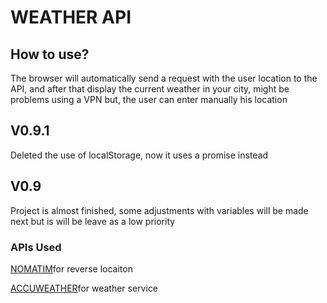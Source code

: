 <h1>WEATHER API</h1>
<h2>How to use?</h2>
<p>The browser will automatically send a request with the user location to the API, and after that display the current weather in your city, might be problems using a VPN but, the user can enter manually his location </p>
<h2>V0.9.1</h2>
<p>Deleted the use of localStorage, now it uses a promise instead</p>
<h2>V0.9</h2>
<p>Project is almost finished, some adjustments with variables will be made next but is will be leave as a low priority<p>
<h3>APIs Used</h3>
<p><a href="https://nominatim.openstreetmap.org/">NOMATIM</a>for reverse locaiton <p>
<p><a href="https://developer.accuweather.com/">ACCUWEATHER</a>for weather service</p>
